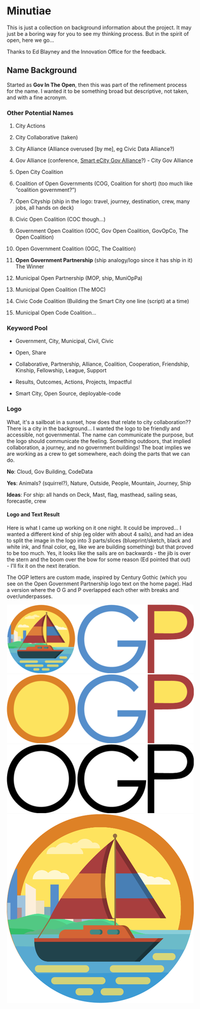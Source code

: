 # Minutiae

This is just a collection on background information about the project.  It may just be a boring way for you to see my thinking process.  But in the spirit of open, here we go...

Thanks to Ed Blayney and the Innovation Office for the feedback.

## Name Background

Started as **Gov In The Open**, then this was part of the refinement process for the name.  I wanted it to be something broad but descriptive, not taken, and with a fine acronym.

### Other Potential Names

1. City Actions

2. City Collaborative \(taken\)

3. City Alliance \(Alliance overused \[by me\], eg Civic Data Alliance?\)

4. Gov Alliance \(conference, [Smart eCity Gov Alliance](http://ieeexplore.ieee.org/document/7070097/?reload=true)?\) - City Gov Alliance

5. Open City Coalition

6. Coalition of Open Governments \(COG, Coalition for short\) \(too much like “coalition government?”\)

7. Open Cityship \(ship in the logo: travel, journey, destination, crew, many jobs, all hands on deck\)

8. Civic Open Coalition \(COC though...\)

9. Government Open Coalition \(GOC, Gov Open Coalition, GovOpCo, The Open Coalition\)

10. Open Government Coalition \(OGC, The Coalition\)

11. **Open Government Partnership** \(ship analogy/logo since it has ship in it\)  The Winner

12. Municipal Open Partnership \(MOP, ship, MuniOpPa\)

13. Municipal Open Coalition \(The MOC\)

14. Civic Code Coalition \(Building the Smart City one line \(script\) at a time\)

15. Municipal Open Code Coalition…

### Keyword Pool

* Government, City, Municipal, Civil, Civic

* Open, Share

* Collaborative, Partnership,  Alliance, Coalition, Cooperation, Friendship, Kinship, Fellowship, League, Support

* Results, Outcomes, Actions, Projects, Impactful

* Smart City, Open Source, deployable-code

### Logo

What, it's a sailboat in a sunset, how does that relate to city collaboration??  There is a city in the background...  I wanted the logo to be friendly and accessible, not governmental.  The name can communicate the purpose, but the logo should communicate the feeling.  Something outdoors, that implied collaboration, a journey, and no government buildings!  The boat implies we are working as a crew to get somewhere, each doing the parts that we can do.

**No**: Cloud, Gov Building, CodeData

**Yes**: Animals? \(squirrel?\), Nature, Outside, People, Mountain, Journey, Ship

**Ideas**: For ship: all hands on Deck, Mast, flag, masthead, sailing seas, forecastle, crew

#### Logo and Text Result

Here is what I came up working on it one night.  It could be improved...  I wanted a different kind of ship \(eg older with about 4 sails\), and had an idea to split the image in the logo into 3 parts/slices \(blueprint/sketch, black and white ink, and final color, eg, like we are building something\) but that proved to be too much.  Yes, it looks like the sails are on backwards - the jib is over the stern and the boom over the bow for some reason \(Ed pointed that out\) - I'll fix it on the next iteration.

The OGP letters are custom made, inspired by Century Gothic \(which you see on the Open Government Partnership logo text on the home page\).  Had a version where the O G and P overlapped each other with breaks and over/underpasses.

![](/assets/OGP-Text-Color-Boat.png)![](/assets/OGP-Color.png)![](/assets/OGP-Black.png)![](/assets/IslandCrop.png)

